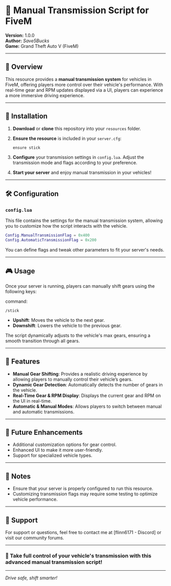 # 🚗 Manual Transmission Script for FiveM

**Version:** 1.0.0  
**Author:** _Save5Bucks_  
**Game:** Grand Theft Auto V (FiveM)

---

## 📜 Overview

This resource provides a **manual transmission system** for vehicles in FiveM, offering players more control over their vehicle's performance. With real-time gear and RPM updates displayed via a UI, players can experience a more immersive driving experience.

---

## 🚀 Installation

1. **Download** or **clone** this repository into your `resources` folder.

2. **Ensure the resource** is included in your `server.cfg`:

   ```plaintext
   ensure stick
   ```

3. **Configure** your transmission settings in `config.lua`. Adjust the transmission mode and flags according to your preference.

4. **Start your server** and enjoy manual transmission in your vehicles!

---

## 🛠️ Configuration

### `config.lua`

This file contains the settings for the manual transmission system, allowing you to customize how the script interacts with the vehicle.

```lua
Config.ManualTransmissionFlag = 0x400
Config.AutomaticTransmissionFlag = 0x200
```

You can define flags and tweak other parameters to fit your server's needs.

---

## 🎮 Usage

Once your server is running, players can manually shift gears using the following keys:

command:
```plaintext
/stick
```

- **Upshift**: Moves the vehicle to the next gear.
- **Downshift**: Lowers the vehicle to the previous gear.

The script dynamically adjusts to the vehicle's max gears, ensuring a smooth transition through all gears.

---

## 🔧 Features

- **Manual Gear Shifting**: Provides a realistic driving experience by allowing players to manually control their vehicle’s gears.
- **Dynamic Gear Detection**: Automatically detects the number of gears in the vehicle.
- **Real-Time Gear & RPM Display**: Displays the current gear and RPM on the UI in real-time.
- **Automatic & Manual Modes**: Allows players to switch between manual and automatic transmissions.

---

## 🌟 Future Enhancements

- Additional customization options for gear control.
- Enhanced UI to make it more user-friendly.
- Support for specialized vehicle types.

---

## 📝 Notes

- Ensure that your server is properly configured to run this resource.
- Customizing transmission flags may require some testing to optimize vehicle performance.

---

## 📧 Support

For support or questions, feel free to contact me at [flinn6171 - Discord] or visit our community forums.

---

### 🚀 Take full control of your vehicle's transmission with this advanced manual transmission script!

---

_Drive safe, shift smarter!_
